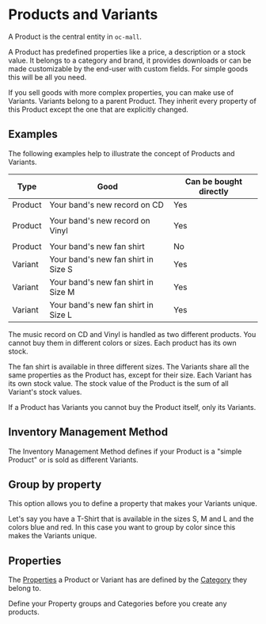 # Products and Variants

A Product is the central entity in `oc-mall`. 

A Product has predefined properties like a price, a description or a stock value. It belongs to a category and brand, it
 provides downloads or can be made customizable by the end-user with custom fields. For simple goods this 
 will be all you need. 
 
 If you sell goods with more complex properties, you can make use of Variants. Variants belong to a parent Product. 
 They inherit every property of this Product except the one that are explicitly changed.
 
 ## Examples
 
 The following examples help to illustrate the concept of Products and Variants.
 
 | Type     | Good                                | Can be bought directly | 
 | ----     | ----------------------------------- | -----------------------|
 | Product  | Your band's new record on CD        | Yes                    |
 |          |                                     |                        |
 | Product  | Your band's new record on Vinyl     | Yes                    |
 |          |                                     |                        |
 | Product  | Your band's new fan shirt           | No                     | 
 | Variant  | Your band's new fan shirt in Size S | Yes                    |
 | Variant  | Your band's new fan shirt in Size M | Yes                    |
 | Variant  | Your band's new fan shirt in Size L | Yes                    |
  
The music record on CD and Vinyl is handled as two different products. You cannot buy them in
different colors or sizes. Each product has its own stock.

The fan shirt is available in three different sizes. The Variants share all the same properties as the Product has, 
except for their size. Each Variant has its own stock value. The stock value of the Product is the sum of all 
Variant's stock values.

If a Product has Variants you cannot buy the Product itself, only its Variants.

## Inventory Management Method

The Inventory Management Method defines if your Product is a "simple Product" or is sold as different Variants.

## Group by property

This option allows you to define a property that makes your Variants unique.

Let's say you have a T-Shirt that is available in the sizes S, M and L and the colors blue and red.
In this case you want to group by color since this makes the Variants unique. 

## Properties

The [Properties](./properties.md) a Product or Variant has are defined by the [Category](./categories.md) they belong to.

Define your Property groups and Categories before you create any products.


